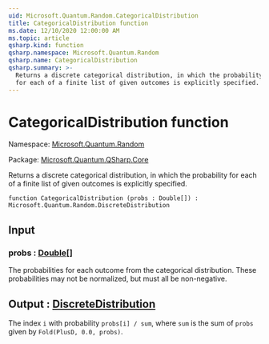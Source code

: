 ```yaml
---
uid: Microsoft.Quantum.Random.CategoricalDistribution
title: CategoricalDistribution function
ms.date: 12/10/2020 12:00:00 AM
ms.topic: article
qsharp.kind: function
qsharp.namespace: Microsoft.Quantum.Random
qsharp.name: CategoricalDistribution
qsharp.summary: >-
  Returns a discrete categorical distribution, in which the probability
  for each of a finite list of given outcomes is explicitly specified.
---
```


# CategoricalDistribution function

Namespace: [Microsoft.Quantum.Random](xref:Microsoft.Quantum.Random)

Package: [Microsoft.Quantum.QSharp.Core](https://nuget.org/packages/Microsoft.Quantum.QSharp.Core)


Returns a discrete categorical distribution, in which the probabilityfor each of a finite list of given outcomes is explicitly specified.

```qsharp
function CategoricalDistribution (probs : Double[]) : Microsoft.Quantum.Random.DiscreteDistribution
```


## Input

### probs : [Double](xref:microsoft.quantum.lang-ref.double)[]

The probabilities for each outcome from the categorical distribution.These probabilities may not be normalized, but must all be non-negative.



## Output : [DiscreteDistribution](xref:Microsoft.Quantum.Random.DiscreteDistribution)

The index `i` with probability `probs[i] / sum`, where `sum` is the sumof `probs` given by `Fold(PlusD, 0.0, probs)`.
